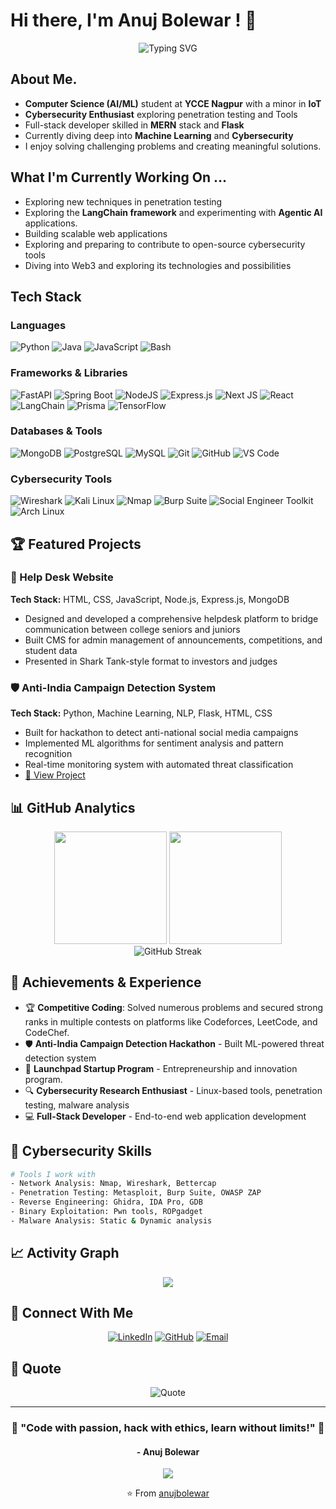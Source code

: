 # Hi there, I'm **Anuj Bolewar !** 👋

<div align="center">
  <img src="https://readme-typing-svg.herokuapp.com?font=Fira+Code&pause=1000&color=00D9FF&center=true&vCenter=true&width=435&lines=CSE+(AIML)+Student+%40+YCCE+Nagpur;Cybersecurity+Enthusiast;Full+Stack+Developer;Penetration+Tester;Open+Source+Enthusiast" alt="Typing SVG" />
</div>

##  About Me.

-  **Computer Science (AI/ML)** student at **YCCE Nagpur** with a minor in **IoT**
-  **Cybersecurity Enthusiast** exploring penetration testing and Tools
-  Full-stack developer skilled in **MERN** stack and **Flask**
-  Currently diving deep into **Machine Learning** and **Cybersecurity**
-  I enjoy solving challenging problems and creating meaningful solutions.

##  What I'm Currently Working On ...

-  Exploring new techniques in penetration testing
-  Exploring the **LangChain framework** and experimenting with **Agentic AI** applications.
-  Building scalable web applications
-  Exploring and preparing to contribute to open-source cybersecurity tools
-  Diving into Web3 and exploring its technologies and possibilities

##  Tech Stack

### Languages
![Python](https://img.shields.io/badge/python-3670A0?style=for-the-badge&logo=python&logoColor=ffdd54)
![Java](https://img.shields.io/badge/java-%23ED8B00.svg?style=for-the-badge&logo=openjdk&logoColor=white)
![JavaScript](https://img.shields.io/badge/javascript-%23323330.svg?style=for-the-badge&logo=javascript&logoColor=%23F7DF1E)
![Bash](https://img.shields.io/badge/bash-4EAA25?style=for-the-badge&logo=gnu-bash&logoColor=white)

### Frameworks & Libraries
![FastAPI](https://img.shields.io/badge/FastAPI-005571?style=for-the-badge&logo=fastapi)
![Spring Boot](https://img.shields.io/badge/springboot-%236DB33F.svg?style=for-the-badge&logo=springboot&logoColor=white)
![NodeJS](https://img.shields.io/badge/node.js-6DA55F?style=for-the-badge&logo=node.js&logoColor=white)
![Express.js](https://img.shields.io/badge/express.js-%23404d59.svg?style=for-the-badge&logo=express&logoColor=%2361DAFB)
![Next JS](https://img.shields.io/badge/Next-black?style=for-the-badge&logo=next.js&logoColor=white)
![React](https://img.shields.io/badge/react-%2320232a.svg?style=for-the-badge&logo=react&logoColor=%2361DAFB)
![LangChain](https://img.shields.io/badge/langchain-1C3C3C?style=for-the-badge&logo=langchain&logoColor=white)
![Prisma](https://img.shields.io/badge/Prisma-3982CE?style=for-the-badge&logo=Prisma&logoColor=white)
![TensorFlow](https://img.shields.io/badge/TensorFlow-%23FF6F00.svg?style=for-the-badge&logo=TensorFlow&logoColor=white)

### Databases & Tools
![MongoDB](https://img.shields.io/badge/MongoDB-%234ea94b.svg?style=for-the-badge&logo=mongodb&logoColor=white)
![PostgreSQL](https://img.shields.io/badge/postgres-%23316192.svg?style=for-the-badge&logo=postgresql&logoColor=white)
![MySQL](https://img.shields.io/badge/mysql-%2300f.svg?style=for-the-badge&logo=mysql&logoColor=white)
![Git](https://img.shields.io/badge/git-%23F05033.svg?style=for-the-badge&logo=git&logoColor=white)
![GitHub](https://img.shields.io/badge/github-%23121011.svg?style=for-the-badge&logo=github&logoColor=white)
![VS Code](https://img.shields.io/badge/Visual%20Studio%20Code-0078d7.svg?style=for-the-badge&logo=visual-studio-code&logoColor=white)

### Cybersecurity Tools
![Wireshark](https://img.shields.io/badge/Wireshark-1679A7?style=for-the-badge&logo=wireshark&logoColor=white)
![Kali Linux](https://img.shields.io/badge/Kali_Linux-557C94?style=for-the-badge&logo=kali-linux&logoColor=white)
![Nmap](https://img.shields.io/badge/Nmap-4E9A06?style=for-the-badge&logo=nmap&logoColor=white)
![Burp Suite](https://img.shields.io/badge/burpsuite-FF6633?style=for-the-badge&logo=burpsuite&logoColor=white)
![Social Engineer Toolkit](https://img.shields.io/badge/SET-FF0000?style=for-the-badge&logo=kali-linux&logoColor=white)
![Arch Linux](https://img.shields.io/badge/Arch%20Linux-1793D1?logo=arch-linux&logoColor=fff&style=for-the-badge)
## 🏆 Featured Projects

### 🎯 Help Desk Website
**Tech Stack:** HTML, CSS, JavaScript, Node.js, Express.js, MongoDB  
- Designed and developed a comprehensive helpdesk platform to bridge communication between college seniors and juniors
- Built CMS for admin management of announcements, competitions, and student data
- Presented in Shark Tank-style format to investors and judges

### 🛡️ Anti-India Campaign Detection System
**Tech Stack:** Python, Machine Learning, NLP, Flask, HTML, CSS  
- Built for hackathon to detect anti-national social media campaigns
- Implemented ML algorithms for sentiment analysis and pattern recognition
- Real-time monitoring system with automated threat classification
- [🔗 View Project](https://cuberp.streamlit.app/)

## 📊 GitHub Analytics

<div align="center">
  <img height="180em" src="https://github-readme-stats.vercel.app/api?username=anujbolewar&show_icons=true&theme=tokyonight&include_all_commits=true&count_private=true&hide=stars,contribs"/>
  <img height="180em" src="https://github-readme-stats.vercel.app/api/top-langs/?username=anujbolewar&layout=compact&theme=tokyonight"/>
</div>

<div align="center">
  <img src="https://github-readme-streak-stats.herokuapp.com/?user=anujbolewar&theme=tokyonight" alt="GitHub Streak" />
</div>

## 🏅 Achievements & Experience

- 🏆 **Competitive Coding**: Solved numerous problems and secured strong ranks in multiple contests on platforms like Codeforces, LeetCode, and CodeChef.
- 🛡️ **Anti-India Campaign Detection Hackathon** - Built ML-powered threat detection system
- 💼 **Launchpad Startup Program** - Entrepreneurship and innovation program.
- 🔍 **Cybersecurity Research Enthusiast** - Linux-based tools, penetration testing, malware analysis
- 💻 **Full-Stack Developer** - End-to-end web application development

## 🎯 Cybersecurity Skills

```bash
# Tools I work with
- Network Analysis: Nmap, Wireshark, Bettercap
- Penetration Testing: Metasploit, Burp Suite, OWASP ZAP
- Reverse Engineering: Ghidra, IDA Pro, GDB
- Binary Exploitation: Pwn tools, ROPgadget
- Malware Analysis: Static & Dynamic analysis
```

## 📈 Activity Graph

<div align="center">
  <img src="https://github-readme-activity-graph.vercel.app/graph?username=anujbolewar&theme=tokyo-night&hide_border=true&area=true" />
</div>

## 🤝 Connect With Me

<div align="center">
  
[![LinkedIn](https://img.shields.io/badge/LinkedIn-%230077B5.svg?style=for-the-badge&logo=linkedin&logoColor=white)](https://www.linkedin.com/in/anujbolewar/)
[![GitHub](https://img.shields.io/badge/GitHub-%23121011.svg?style=for-the-badge&logo=github&logoColor=white)](https://github.com/anujbolewar)
[![Email](https://img.shields.io/badge/Email-D14836?style=for-the-badge&logo=gmail&logoColor=white)](mailto:bolewara@gmail.com)

</div>

## 💭 Quote

<div align="center">
  <img src="https://readme-typing-svg.herokuapp.com?font=Fira+Code&size=24&pause=3000&color=00D9FF&center=true&vCenter=true&width=600&lines=%22Miles+to+go+before+I+sleep%22;" alt="Quote" />
</div>

---

<div align="center">
  <h3>🌟 "Code with passion, hack with ethics, learn without limits!" 🌟</h3>
  <h4>- Anuj Bolewar</h4>
  
  ![](https://visitor-badge.glitch.me/badge?page_id=anujbolewar.anujbolewar)
  
  ⭐️ From [anujbolewar](https://github.com/anujbolewar)
</div>
